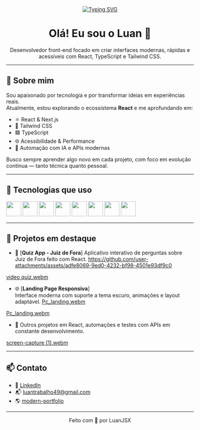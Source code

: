 <div align="center">
<a  href="https://git.io/typing-svg"><img src="https://readme-typing-svg.demolab.com?font=Fira+Code&pause=1000&width=435&lines=Front-end+developer" alt="Typing SVG" /></a>
</div>

<h1 align="center">Olá! Eu sou o Luan 👋</h1>

<p align="center">
Desenvolvedor front-end focado em criar interfaces modernas, rápidas e acessíveis com React, TypeScript e Tailwind CSS.
</p>

---

## 🚀 Sobre mim

Sou apaixonado por tecnologia e por transformar ideias em experiências reais.  
Atualmente, estou explorando o ecossistema **React** e me aprofundando em:

- ⚛️ React & Next.js  
- 🎨 Tailwind CSS  
- 🟦 TypeScript  
- 🌐 Acessibilidade & Performance  
- 🤖 Automação com IA e APIs modernas  

Busco sempre aprender algo novo em cada projeto, com foco em evolução contínua — tanto técnica quanto pessoal.

---

## 🧩 Tecnologias que uso

<div align="left">
  <img src="https://cdn.jsdelivr.net/gh/devicons/devicon/icons/react/react-original.svg" width="40" />
  <img src="https://cdn.jsdelivr.net/gh/devicons/devicon/icons/typescript/typescript-original.svg" width="40" />
  <img src="https://cdn.jsdelivr.net/gh/devicons/devicon/icons/javascript/javascript-original.svg" width="40" />
  <img src="https://cdn.jsdelivr.net/gh/devicons/devicon/icons/html5/html5-original.svg" width="40" />
  <img src="https://cdn.jsdelivr.net/gh/devicons/devicon/icons/css3/css3-original.svg" width="40" />
  <img src="https://cdn.jsdelivr.net/gh/devicons/devicon/icons/nodejs/nodejs-original.svg" width="40" />
  <img src="https://cdn.jsdelivr.net/gh/devicons/devicon/icons/git/git-original.svg" width="40" />
  <img src="https://cdn.jsdelivr.net/gh/devicons/devicon/icons/github/github-original.svg" width="40" />
</div>

---

## 📌 Projetos em destaque

- 🧠 [**Quiz App - Juiz de Fora**]
  Aplicativo interativo de perguntas sobre Juiz de Fora feito com React.
  https://github.com/user-attachments/assets/adfe8069-9ed0-4232-bf98-4501e93df9c0

[video quiz.webm](https://github.com/user-attachments/assets/f1829eec-5198-423d-a929-c6a0655f0f77)


- 🌐 [**Landing Page Responsiva**]  
  Interface moderna com suporte a tema escuro, animações e layout adaptável.
[Pc_landing.webm](https://github.com/user-attachments/assets/c93bcc02-06db-41e8-8157-56b9c9fc76e3)


[Pc_landing.webm](https://github.com/user-attachments/assets/22fd81e2-1a1a-4009-82dc-b19c6512967d)

- 🧪 Outros projetos em React, automações e testes com APIs em constante desenvolvimento.

[screen-capture (1).webm](https://github.com/user-attachments/assets/82343b67-7b43-45ae-b522-a356590fc489)


---

## 📫 Contato

- 💼 [LinkedIn](https://www.linkedin.com/in/luan-batista-9223a41a1/)  
- 📬 luantrabalho49@gmail.com  
- 🌎 [modern-portfolio](https://modern-portfolio-nine-tau.vercel.app/)

---

<p align="center">Feito com 💙 por LuanJSX</p>
